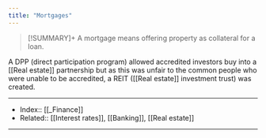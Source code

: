 ```yaml
---
title: "Mortgages" 
---
```

> [!SUMMARY]+
> A mortgage means offering property as collateral for a loan.

A DPP (direct participation program) allowed accredited investors buy into a [[Real estate]] partnership but as this was unfair to the common people who were unable to be accredited, a REIT ([[Real estate]] investment trust) was created.

---
- Index:: [[_Finance]]
- Related:: [[Interest rates]], [[Banking]], [[Real estate]]
---